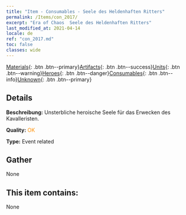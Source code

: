 ```yaml
---
title: "Item - Consumables - Seele des Heldenhaften Ritters"
permalink: /Items/con_2017/
excerpt: "Era of Chaos  Seele des Heldenhaften Ritters"
last_modified_at: 2021-04-14
locale: de
ref: "con_2017.md"
toc: false
classes: wide
---
```

 [Materials](/de/Items/){: .btn .btn--primary}[Artifacts](/de/Items/Artifacts/){: .btn .btn--success}[Units](/de/Items/Units/){: .btn .btn--warning}[Heroes](/de/Items/Heroes/){: .btn .btn--danger}[Consumables](/de/Items/Consumables/){: .btn .btn--info}[Unknown](/de/Items/Unknown/){: .btn .btn--primary}

## Details
 **Beschreibung:** Unsterbliche heroische Seele für das Erwecken des Kavalleristen.

 **Quality:** <span style="color: #FF8C00">OK</span>

 **Type:** Event related

## Gather

  None

## This item contains:

  None

